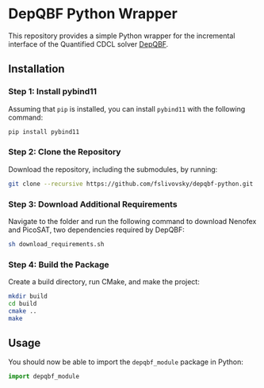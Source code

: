 
# DepQBF Python Wrapper

This repository provides a simple Python wrapper for the incremental interface of the Quantified CDCL solver [DepQBF](https://lonsing.github.io/depqbf/).

## Installation

### Step 1: Install pybind11

Assuming that `pip` is installed, you can install `pybind11` with the following command:

```bash
pip install pybind11
```

### Step 2: Clone the Repository

Download the repository, including the submodules, by running:

```bash
git clone --recursive https://github.com/fslivovsky/depqbf-python.git
```

### Step 3: Download Additional Requirements

Navigate to the folder and run the following command to download Nenofex and PicoSAT, two dependencies required by DepQBF:

```bash
sh download_requirements.sh
```

### Step 4: Build the Package

Create a build directory, run CMake, and make the project:

```bash
mkdir build
cd build
cmake ..
make
```

## Usage

You should now be able to import the `depqbf_module` package in Python:

```python
import depqbf_module
```
